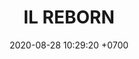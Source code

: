 ---
layout: teamCard3
permalink: /team/:title.html
categories: LA2024JN LIN1 LIN3 LIN4  LIN5 LIN7 LIN8 LIN9 LIN10  
maincover: /assets/logos/ILEAGUE.png
puntosLJMAYO24: 17
date: 2020-08-28 10:29:20 +0700
title: IL REBORN
route: /liga-naranja
tag: johto042024
color: black
puntosLJ202404: 12
grupo: sur
background: '#F16C38'
cover: /assets/backCard.png
team: IL REBORN
ID: IL REBORN
puntos: 14
pj: 8
dia: '26'
hora: '21:10'
#PARTIDO 1
j1: RONDA 1
p1: IL REBORN
r1: 2
pp1: TSA
bg1: rock rock
rr1: 1
pt1: 2
pj1: 1
#PARTIDO 2
j2: RONDA 2
p2: DESCANSO
pp2: IL REBORN
bg2: rock
r2: 
rr2: 
pt2: 0
pj2: 0
#PARTIDO 3
j3: RONDA 3
p3: TA
pp3: IL REBORN
bg3: rock
r3: 
rr3: 
pt3: 0
pj3: 0
#PARTIDO 4
j4: RONDA 4
bg4: rock 
p4: LEGION MEW
r4: 0
pp4: IL REBORN
rr4: 3
pt4: 3
pj4: 1
#PARTIDO 5
j5: RONDA 5
p5: IL REBORN
pp5: LEGION P&S
bg5: rock 
r5: 0
rr5: 3
pt5: 0
pj5: 1
#PARTIDO 6
j6: RONDA 6
p6: IL REBORN
pp6: EK BLACK
bg6: rock 
r6: 
rr6: 
pt6: 0
pj6: 0
#PARTIDO 7
j7: RONDA 7
p7:  IL REBORN
pp7: STAR-TEC
bg7: rock 
r7: 0
rr7: 3
pt7: 0
pj7: 1
#PARTIDO 8
j8: RONDA 8
bg8: rock 
p8: POA GIRLS
r8: 1
pp8: IL REBORN
rr8: 2
pt8: 2
pj8: 1
#PARTIDO 9
j9: RONDA 9
p9: RISING STARS
pp9: IL REBORN
bg9: rock 
r9: 0
rr9: 3
pt9: 3
pj9: 1
#PARTIDO 10
j10: RONDA 10
p10: IL REBORN
pp10: LOT
bg10: rock 
r10: 1
rr10: 2
pt10: 1
pj10: 1
#PARTIDO 11
j11: RONDA 11
p11: IL
pp11: 7DS
bg11: rock 
r11: 3
rr11: 0
pt11: 3
pj11: 1
# pj: 11
# pt1: 1
# pt2: 3
# pt3: 2
# pt4: 3
# pt5: 0
# pt6: 3
# pt7: 0
# pt8: 1
# pt9: 0
# pt10: 1
# pt11: 3
# p1: ZODIAC
# r1: 2
# bg1: rock bg-warning
# rr1: 1
# pp1: DFS DMD
# p2: DFS DMD
# r2: 3
# rr2: 0
# bg2: rock bg-success
# pp2: MBO
# p3: DFS DMD
# r3: 2
# bg3: rock bg-info
# rr3: 1
# pp3: LAST BREATH
# p4:  DFS RUBY
# r4: 0
# bg4: rock bg-success
# rr4: 3
# pp4: DFS DMD
# p5:  no smite
# r5: 3
# bg5: rock bg-danger
# rr5: 0
# pp5: dfs dmd
# p6: jas
# r6: 0
# rr6: 3
# bg6: rock bg-success
# pp6: dfs dmd
# p7:  DFS DMD
# r7: 0
# rr7: 2
# bg7: rock bg-danger
# pp7: SOJ
# p8:  DFS DMD
# r8: 1
# bg8: rock bg-warning
# rr8: 2
# pp8: T. SATISFACTION
# p9:  DFS DMD
# r9: 0
# bg9: rock bg-danger
# rr9: 3
# pp9: S. VANGUARD
# p10:  HGO
# r10: 2
# rr10: 1
# bg10: rock bg-warning
# pp10: DFS DM
# p11: hg regios
# r11: 0
# rr11: 3
# bg11: rock bg-success
# pp11: dfs dmd
##torneos
rango: ACERO
bg: bg-johto 
torneo1: Lj my24
tps1: IN PROGRESS
tb1: card-johto
timg1: /assets/logos/LIGA-JOHTO.png
---